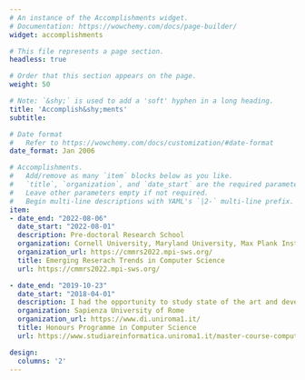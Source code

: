 ```yaml
---
# An instance of the Accomplishments widget.
# Documentation: https://wowchemy.com/docs/page-builder/
widget: accomplishments

# This file represents a page section.
headless: true

# Order that this section appears on the page.
weight: 50

# Note: `&shy;` is used to add a 'soft' hyphen in a long heading.
title: 'Accomplish&shy;ments'
subtitle:

# Date format
#   Refer to https://wowchemy.com/docs/customization/#date-format
date_format: Jan 2006

# Accomplishments.
#   Add/remove as many `item` blocks below as you like.
#   `title`, `organization`, and `date_start` are the required parameters.
#   Leave other parameters empty if not required.
#   Begin multi-line descriptions with YAML's `|2-` multi-line prefix.
item:
- date_end: "2022-08-06"
  date_start: "2022-08-01"
  description: Pre-doctoral Research School
  organization: Cornell University, Maryland University, Max Plank Institute
  organization_url: https://cmmrs2022.mpi-sws.org/
  title: Emerging Reserach Trends in Computer Science
  url: https://cmmrs2022.mpi-sws.org/

- date_end: "2019-10-23"
  date_start: "2018-04-01"
  description: I had the opportunity to study state of the art and develop algorithms and tools for Smart Cities and Smart Grids in the context of an highly competitive extracurricular program under the supervision of Professor Igor Melatti.
  organization: Sapienza University of Rome
  organization_url: https://www.di.uniroma1.it/
  title: Honours Programme in Computer Science
  url: https://www.studiareinformatica.uniroma1.it/master-course-computer-science/honours-programme

design:
  columns: '2' 
---
```

